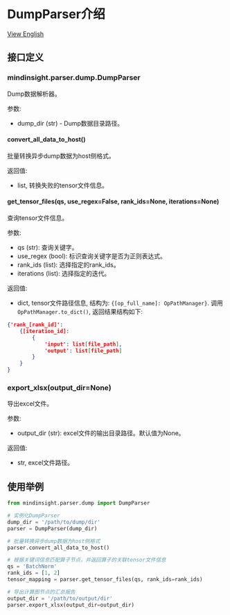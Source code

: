 # DumpParser介绍

[View English](./README.md)

## 接口定义

### mindinsight.parser.dump.DumpParser

Dump数据解析器。

参数:

- dump_dir (str) - Dump数据目录路径。

#### convert_all_data_to_host()

批量转换异步dump数据为host侧格式。

返回值:

- list, 转换失败的tensor文件信息。

#### get_tensor_files(qs, use_regex=False, rank_ids=None, iterations=None)

查询tensor文件信息。

参数:

- qs (str): 查询关键字。
- use_regex (bool): 标识查询关键字是否为正则表达式。
- rank_ids (list): 选择指定的rank_ids。
- iterations (list): 选择指定的迭代。

返回值:

- dict, tensor文件路径信息, 结构为: `{[op_full_name]: OpPathManager}`. 调用`OpPathManager.to_dict()`, 返回结果结构如下:

```json
{'rank_[rank_id]':
    {[iteration_id]:
        {
            'input': list[file_path],
            'output': list[file_path]
        }
    }
}
```

### export_xlsx(output_dir=None)

导出excel文件。

参数:

- output_dir (str): excel文件的输出目录路径。默认值为None。

返回值:

- str, excel文件路径。

## 使用举例

```python
from mindinsight.parser.dump import DumpParser

# 实例化DumpParser
dump_dir = '/path/to/dump/dir'
parser = DumpParser(dump_dir)

# 批量转换异步dump数据为host侧格式
parser.convert_all_data_to_host()

# 根据关键词信息匹配算子节点，并返回算子的关联tensor文件信息
qs = 'BatchNorm'
rank_ids = [1, 2]
tensor_mapping = parser.get_tensor_files(qs, rank_ids=rank_ids)

# 导出计算图节点的汇总报告
output_dir = '/path/to/output/dir'
parser.export_xlsx(output_dir=output_dir)
```
